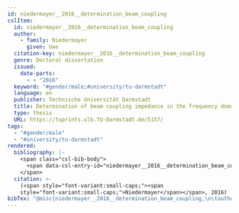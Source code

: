 ```yaml
---
id: niedermayer__2016__determination_beam_coupling
cslItem:
  id: niedermayer__2016__determination_beam_coupling
  author:
    - family: Niedermayer
      given: Uwe
  citation-key: niedermayer__2016__determination_beam_coupling
  genre: Doctoral dissertation
  issued:
    date-parts:
      - - "2016"
  keyword: "#gender/male;#university/tu-darmstadt"
  language: en
  publisher: Technische Universität Darmstadt
  title: Determination of beam coupling impedance in the frequency domain
  type: thesis
  URL: https://tuprints.ulb.TU-Darmstadt.de/5157/
tags:
  - "#gender/male"
  - "#university/tu-darmstadt"
rendered:
  bibliography: |-
    <span class="csl-bib-body">
      <span data-csl-entry-id="niedermayer__2016__determination_beam_coupling" class="csl-entry"><span class='author-bib'>Niedermayer</span>. <span class='date-bib'>(2016)</span>. <span class='title'><i><b><span style="font-style:normal;">Determination of beam coupling impedance in the frequency domain</span></b></i></span> [Doctoral dissertation, Technische Universität Darmstadt]. <span class='URL'><a href='https://tuprints.ulb.TU-Darmstadt.de/5157/'>LINK</a></span></span>
    </span>
  citation: >-
    (<span style="font-variant:small-caps;"><span
    style="font-variant:small-caps;">Niedermayer</span></span>, 2016)
bibTex: "@misc{niedermayer__2016__determination_beam_coupling,\n\tauthor = {Niedermayer, Uwe},\n\tyear = {2016},\n\tschool = {Technische Universit{\\\" a}t Darmstadt},\n\ttitle = {Determination of beam coupling impedance in the frequency domain},\n\ttype = {Doctoral dissertation},\n\turl = {https://tuprints.ulb.TU-Darmstadt.de/5157/},\n}\n\n"
---
```

